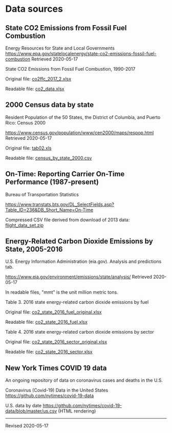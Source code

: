 # Data sources

## State CO2 Emissions from Fossil Fuel Combustion

Energy Resources for State and Local Governments <https://www.epa.gov/statelocalenergy/state-co2-emissions-fossil-fuel-combustion> Retrieved 2020-05-17

State CO2 Emissions from Fossil Fuel Combustion, 1990-2017 

Original file: [co2ffc_2017_2.xlsx](co2ffc_2017_2.xlsx)

Readable file: [co2_data.xlsx](co2_data.xlsx)


## 2000 Census data by state 

Resident Population of the 50 States, the District of Columbia, and Puerto Rico: Census 2000

<https://www.census.gov/population/www/cen2000/maps/respop.html> Retrieved 2020-05-17

Original file: [tab02.xls](tab02.xls)

Readable file: [census_by_state_2000.csv](census_by_state_2000.csv)


## On-Time: Reporting Carrier On-Time Performance (1987-present)

Bureau of Transportation Statistics

<https://www.transtats.bts.gov/DL_SelectFields.asp?Table_ID=236&DB_Short_Name=On-Time> 

Compressed CSV file derived from download of 2013 data: [flight_data_set.zip](flight_data_set.zip)


## Energy-Related Carbon Dioxide Emissions by State, 2005-2016

U.S. Energy Information Administration (eia.gov). Analysis and predictions tab.

<https://www.eia.gov/environment/emissions/state/analysis/> Retrieved 2020-05-17

In readable files, "mmt" is the unit million metric tons. 

Table 3. 2016 state energy-related carbon dioxide emissions by fuel

Original file: [co2_state_2016_fuel_original.xlsx](co2_state_2016_fuel_original.xlsx)

Readable file: [co2_state_2016_fuel.xlsx](co2_state_2016_fuel.xlsx)

Table 4. 2016 state energy-related carbon dioxide emissions by sector

Original file: [co2_state_2016_sector_original.xlsx](co2_state_2016_sector_original.xlsx)

Readable file: [co2_state_2016_sector.xlsx](co2_state_2016_sector.xlsx)


## New York Times COVID 19 data

An ongoing repository of data on coronavirus cases and deaths in the U.S. 

Coronavirus (Covid-19) Data in the United States <https://github.com/nytimes/covid-19-data> 

U.S. data by date <https://github.com/nytimes/covid-19-data/blob/master/us.csv> (HTML rendering)

----
Revised 2020-05-17
